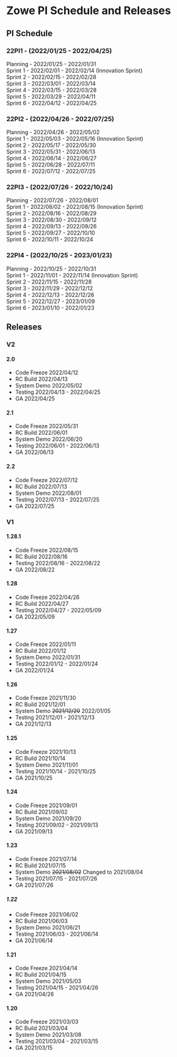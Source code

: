 # Zowe PI Schedule and Releases

## PI Schedule

### 22PI1 - (2022/01/25 - 2022/04/25)

Planning - 2022/01/25 - 2022/01/31<br>
Sprint 1 - 2022/02/01 - 2022/02/14 (Innovation Sprint)<br>
Sprint 2 - 2022/02/15 - 2022/02/28<br>
Sprint 3 - 2022/03/01 - 2022/03/14<br>
Sprint 4 - 2022/03/15 - 2022/03/28<br>
Sprint 5 - 2022/03/29 - 2022/04/11<br>
Sprint 6 - 2022/04/12 - 2022/04/25<br>

### 22PI2 - (2022/04/26 - 2022/07/25)

Planning - 2022/04/26 - 2022/05/02<br>
Sprint 1 - 2022/05/03 - 2022/05/16 (Innovation Sprint)<br>
Sprint 2 - 2022/05/17 - 2022/05/30<br>
Sprint 3 - 2022/05/31 - 2022/06/13<br>
Sprint 4 - 2022/06/14 - 2022/06/27<br>
Sprint 5 - 2022/06/28 - 2022/07/11<br>
Sprint 6 - 2022/07/12 - 2022/07/25<br>

### 22PI3 - (2022/07/26 - 2022/10/24)

Planning - 2022/07/26 - 2022/08/01<br>
Sprint 1 - 2022/08/02 - 2022/08/15 (Innovation Sprint)<br>
Sprint 2 - 2022/08/16 - 2022/08/29<br>
Sprint 3 - 2022/08/30 - 2022/09/12<br>
Sprint 4 - 2022/09/13 - 2022/09/26<br>
Sprint 5 - 2022/09/27 - 2022/10/10<br>
Sprint 6 - 2022/10/11 - 2022/10/24<br>

### 22PI4 - (2022/10/25 - 2023/01/23)

Planning - 2022/10/25 - 2022/10/31<br>
Sprint 1 - 2022/11/01 - 2022/11/14 (Innovation Sprint)<br>
Sprint 2 - 2022/11/15 - 2022/11/28<br>
Sprint 3 - 2022/11/29 - 2022/12/12<br>
Sprint 4 - 2022/12/13 - 2022/12/26<br>
Sprint 5 - 2022/12/27 - 2023/01/09<br>
Sprint 6 - 2023/01/10 - 2022/01/23<br>

## Releases

### V2

#### 2.0 <br/>
- Code Freeze 2022/04/12<br>
- RC Build 2022/04/13<br>
- System Demo 2022/05/02<br>
- Testing 2022/04/13 - 2022/04/25<br>
- GA 2022/04/25<br>

#### 2.1 <br/>
- Code Freeze 2022/05/31<br>
- RC Build 2022/06/01<br>
- System Demo 2022/06/20<br>
- Testing 2022/06/01 - 2022/06/13<br>
- GA 2022/06/13<br>

#### 2.2 </br>
- Code Freeze 2022/07/12<br>
- RC Build 2022/07/13<br>
- System Demo 2022/08/01<br>
- Testing 2022/07/13 - 2022/07/25<br>
- GA 2022/07/25<br>

### V1

#### 1.28.1 <br/>
- Code Freeze 2022/08/15<br>
- RC Build 2022/08/16<br>
- Testing 2022/08/16 - 2022/08/22<br>
- GA 2022/08/22<br>
  
#### 1.28<br>
- Code Freeze 2022/04/26<br>
- RC Build 2022/04/27<br>
- Testing 2022/04/27 - 2022/05/09<br>
- GA 2022/05/09<br>

#### 1.27<br>
- Code Freeze 2022/01/11<br>
- RC Build 2022/01/12<br>
- System Demo 2022/01/31<br>
- Testing 2022/01/12 - 2022/01/24<br>
- GA 2022/01/24<br>

#### 1.26<br>
- Code Freeze 2021/11/30<br>
- RC Build 2021/12/01<br>
- System Demo ~~2021/12/20~~ 2022/01/05<br>
- Testing 2021/12/01 - 2021/12/13<br>
- GA 2021/12/13<br>

#### 1.25<br>
- Code Freeze 2021/10/13<br>
- RC Build 2021/10/14<br>
- System Demo 2021/11/01<br>
- Testing 2021/10/14 - 2021/10/25<br>
- GA 2021/10/25<br>

#### 1.24<br>
- Code Freeze 2021/09/01<br>
- RC Build 2021/09/02<br>
- System Demo 2021/09/20<br>
- Testing 2021/09/02 - 2021/09/13<br>
- GA 2021/09/13<br>

#### 1.23<br>
- Code Freeze 2021/07/14<br>
- RC Build 2021/07/15<br>
- System Demo ~~2021/08/02~~ Changed to 2021/08/04<br>
- Testing 2021/07/15 - 2021/07/26<br>
- GA 2021/07/26<br>

##### 1.22<br>
- Code Freeze 2021/06/02<br>
- RC Build 2021/06/03<br>
- System Demo 2021/06/21<br>
- Testing 2021/06/03 - 2021/06/14<br>
- GA 2021/06/14<br>

#### 1.21<br>
- Code Freeze 2021/04/14<br>
- RC Build 2021/04/15<br>
- System Demo 2021/05/03<br>
- Testing 2021/04/15 - 2021/04/26<br>
- GA 2021/04/26<br>

#### 1.20<br>
- Code Freeze 2021/03/03<br>
- RC Build 2021/03/04<br>
- System Demo 2021/03/08<br>
- Testing 2021/03/04 - 2021/03/15<br>
- GA 2021/03/15<br>
